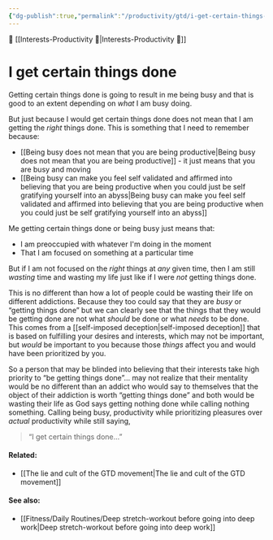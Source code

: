 ```yaml
---
{"dg-publish":true,"permalink":"/productivity/gtd/i-get-certain-things-done/","dgPassFrontmatter":true,"created":"2023-06-11T15:36:46.189-07:00","updated":"2023-09-07T15:48:59.521-07:00"}
---
```


🔺 [[Interests-Productivity 💎\|Interests-Productivity 💎]]

# I get certain things done

Getting certain things done is going to result in me being busy and that is good to an extent depending on _what_ I am busy doing. 

But just because I would get certain things done does not mean that I am getting the _right_ things done. This is something that I need to remember because:

-  [[Being busy does not mean that you are being productive\|Being busy does not mean that you are being productive]] - it just means that you are busy and moving 
- [[Being busy can make you feel self validated and affirmed into believing that you are being productive when you could just be self gratifying yourself into an abyss\|Being busy can make you feel self validated and affirmed into believing that you are being productive when you could just be self gratifying yourself into an abyss]]

Me getting certain things done or being busy just means that: 

- I am preoccupied with whatever I'm doing in the moment
- That I am focused on something at a particular time

But if I am not focused on the _right_ things at _any_ given time, then I am still _wasting_ time and wasting my life just like if I were _not_ getting things done. 

This is no different than how a lot of people could be wasting their life on different addictions. Because they too could say that they are _busy_ or “getting things done” but we can clearly see that the things that they would be getting done are not what _should_ be done or what _needs_ to be done. This comes from a [[self-imposed deception\|self-imposed deception]] that is based on fulfilling your desires and interests, which may not be important, but _would_ be important to you because those _things_ affect you and would have been prioritized by you. 

So a person that may be blinded into believing that their interests take high priority to “be getting things done”… may not realize that their mentality would be no different than an addict who would say to themselves that the object of their addiction is worth “getting things done” and both would be wasting their life as God says getting nothing done while calling nothing something. Calling being busy, productivity while prioritizing pleasures over _actual_ productivity while still saying, 

> “I get certain things done…”


#### Related:
- [[The lie and cult of the GTD movement\|The lie and cult of the GTD movement]]


#### See also: 
- [[Fitness/Daily Routines/Deep stretch-workout before going into deep work\|Deep stretch-workout before going into deep work]]